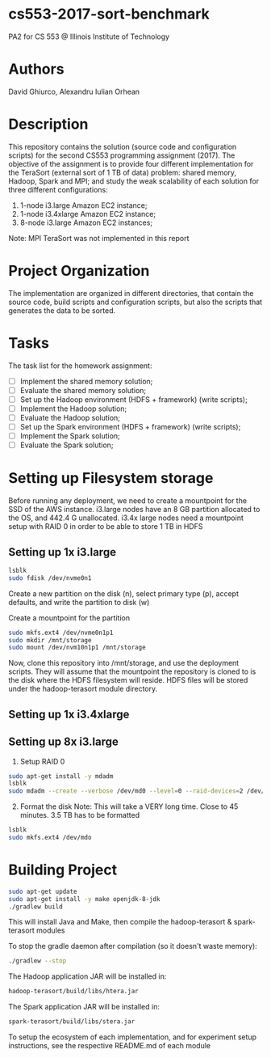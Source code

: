 # cs553-2017-sort-benchmark #

PA2 for CS 553 @ Illinois Institute of Technology

# Authors

David Ghiurco, Alexandru Iulian Orhean

# Description

This repository contains the solution (source code and configuration scripts)
for the second CS553 programming assignment (2017). The objective of the
assignment is to provide four different implementation for the TeraSort
(external sort of 1 TB of data) problem: shared memory, Hadoop, Spark and MPI;
and study the weak scalability of each solution for three different
configurations:

1. 1-node i3.large Amazon EC2 instance;
2. 1-node i3.4xlarge Amazon EC2 instance;
3. 8-node i3.large Amazon EC2 instances;

Note: MPI TeraSort was not implemented in this report

# Project Organization

The implementation are organized in different directories, that contain the
source code, build scripts and configuration scripts, but also the scripts that
generates the data to be sorted.

# Tasks

The task list for the homework assignment:
- [ ] Implement the shared memory solution;
- [ ] Evaluate the shared memory solution;
- [ ] Set up the Hadoop environment (HDFS + framework) (write scripts);
- [ ] Implement the Hadoop solution;
- [ ] Evaluate the Hadoop solution;
- [ ] Set up the Spark environment (HDFS + framework) (write scripts);
- [ ] Implement the Spark solution;
- [ ] Evaluate the Spark solution;

# Setting up Filesystem storage

Before running any deployment, we need to create a mountpoint for the SSD of the AWS instance.
i3.large nodes have an 8 GB partition allocated to the OS, and 442.4 G unallocated.
i3.4x large nodes need a mountpoint setup with RAID 0 in order to be able to store 1 TB in HDFS

## Setting up 1x i3.large

```bash
lsblk
sudo fdisk /dev/nvme0n1
```
Create a new partition on the disk (n), select primary type (p), accept defaults, and write the partition to disk (w)

Create a mountpoint for the partition
```bash
sudo mkfs.ext4 /dev/nvme0n1p1
sudo mkdir /mnt/storage
sudo mount /dev/nvm10n1p1 /mnt/storage
```

Now, clone this repository into /mnt/storage, and use the deployment scripts. They will assume that the mountpoint the 
repository is cloned to is the disk where the HDFS filesystem will reside. HDFS files will be stored
under the hadoop-terasort module directory.

## Setting up 1x i3.4xlarge


## Setting up 8x i3.large

1. Setup RAID 0

```bash
sudo apt-get install -y mdadm
lsblk
sudo mdadm --create --verbose /dev/md0 --level=0 --raid-devices=2 /dev/nvme0n1 /dev/nvme1n1
```

2. Format the disk
Note: This will take a VERY long time. Close to 45 minutes. 3.5 TB has to be formatted
```bash
lsblk
sudo mkfs.ext4 /dev/mdo
```



# Building Project

```bash
sudo apt-get update
sudo apt-get install -y make openjdk-8-jdk
./gradlew build
```
This will install Java and Make, then compile the hadoop-terasort & spark-terasort modules

To stop the gradle daemon after compilation (so it doesn't waste memory):
```bash
./gradlew --stop
```

The Hadoop application JAR will be installed in:
```bash
hadoop-terasort/build/libs/htera.jar
```

The Spark application JAR will be installed in:
```bash
spark-terasort/build/libs/stera.jar
```
To setup the ecosystem of each implementation, and for experiment setup instructions, 
see the respective README.md of each module
